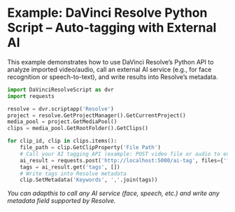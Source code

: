 # Example: DaVinci Resolve Python Script – Auto-tagging with External AI

This example demonstrates how to use DaVinci Resolve’s Python API to analyze imported video/audio, call an external AI service (e.g., for face recognition or speech-to-text), and write results into Resolve’s metadata.

```python
import DaVinciResolveScript as dvr
import requests

resolve = dvr.scriptapp('Resolve')
project = resolve.GetProjectManager().GetCurrentProject()
media_pool = project.GetMediaPool()
clips = media_pool.GetRootFolder().GetClips()

for clip_id, clip in clips.items():
    file_path = clip.GetClipProperty('File Path')
    # Call your AI tagging API (example: POST video file or audio to external service)
    ai_result = requests.post('http://localhost:5000/ai-tag', files={'file': open(file_path, 'rb')}).json()
    tags = ai_result.get('tags', [])
    # Write tags into Resolve metadata
    clip.SetMetadata('Keywords', ','.join(tags))
```
*You can adapthis to call any AI service (face, speech, etc.) and write any metadata field supported by Resolve.*




